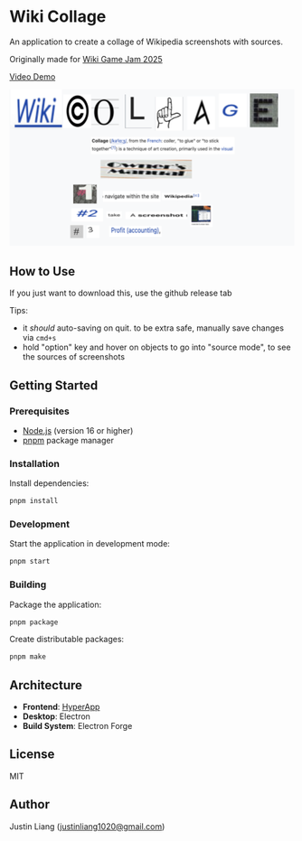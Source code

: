 # Wiki Collage

An application to create a collage of Wikipedia screenshots with sources.

Originally made for [Wiki Game Jam 2025](https://wikigamejam.org/)

[Video Demo](https://www.youtube.com/watch?v=r1Gs001TN6E)

![Wiki collage banner](./assets/banner.png)

## How to Use

If you just want to download this, use the github release tab

Tips:

- it _should_ auto-saving on quit. to be extra safe, manually save changes via `cmd+s`
- hold "option" key and hover on objects to go into "source mode", to see the sources of screenshots

## Getting Started

### Prerequisites

- [Node.js](https://nodejs.org/) (version 16 or higher)
- [pnpm](https://pnpm.io/) package manager

### Installation

Install dependencies:

```bash
pnpm install
```

### Development

Start the application in development mode:

```bash
pnpm start
```

### Building

Package the application:

```bash
pnpm package
```

Create distributable packages:

```bash
pnpm make
```

## Architecture

- **Frontend**: [HyperApp](https://github.com/jorgebucaran/hyperapp)
- **Desktop**: Electron
- **Build System**: Electron Forge

## License

MIT

## Author

Justin Liang (justinliang1020@gmail.com)
